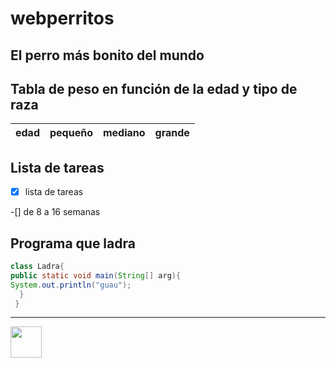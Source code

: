 # webperritos

## El perro más bonito del mundo

## Tabla de peso en función de la edad y tipo de raza

| edad | pequeño | mediano | grande |
|:----:| :----:  | :-----: | :----: |

## Lista de tareas

-[x] lista de tareas

-[] de 8 a 16 semanas

## Programa que ladra

````java
class Ladra{
public static void main(String[] arg){
System.out.println("guau");
  }
 }
 ````
 
 ----
 <img width="50" src="https://www.eluniverso.com/resizer/CWG1kzmHx8BvxjT2h28RGVs2IFg=/1238x697/smart/filters:quality(70)/cloudfront-us-east-1.images.arcpublishing.com/eluniverso/YKYSZKHYV5FOFJCC3ZFY42ABYE.jpg"/>
 


